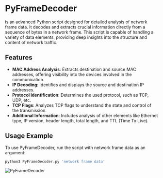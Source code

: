 # PyFrameDecoder

is an advanced Python script designed for detailed analysis of network frame data. It decodes and extracts crucial information directly from a sequence of bytes in a network frame. This script is capable of handling a variety of data elements, providing deep insights into the structure and content of network traffic.

## Features

- **MAC Address Analysis**: Extracts destination and source MAC addresses, offering visibility into the devices involved in the communication.
- **IP Decoding**: Identifies and displays the source and destination IP addresses.
- **Protocol Identification**: Determines the used protocol, such as TCP, UDP, etc.
- **TCP Flags**: Analyzes TCP flags to understand the state and control of the transmission.
- **Additional Information**: Includes analysis of other elements like Ethernet type, IP version, header length, total length, and TTL (Time To Live).

## Usage Example

To use PyFrameDecoder, run the script with network frame data as an argument:

```bash
python3 PyFrameDecoder.py 'network frame data'
```

![PyFrameDecoder](https://img001.prntscr.com/file/img001/JlHhd7X1Q_ay5K8Rzwx4mA.png)
